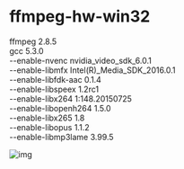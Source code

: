 # ffmpeg-hw-win32
ffmpeg 2.8.5  
gcc 5.3.0  
--enable-nvenc              nvidia_video_sdk_6.0.1  
--enable-libmfx             Intel(R)_Media_SDK_2016.0.1   
--enable-libfdk-aac         0.1.4  
--enable-libspeex           1.2rc1  
--enable-libx264            1:148.20150725  
--enable-libopenh264        1.5.0  
--enable-libx265            1.8  
--enable-libopus            1.1.2  
--enable-libmp3lame         3.99.5  

![img]

[img]:https://raw.githubusercontent.com/illuspas/ffmpeg-hw-win32/master/h264-encoders.png
